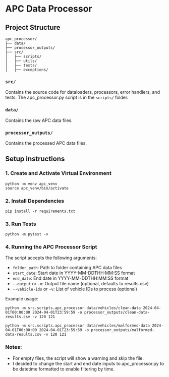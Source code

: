 # APC Data Processor

## Project Structure

```
apc_processor/
├── data/
├── processor_outputs/
├── src/
│   ├── scripts/
│   ├── utils/
│   ├── tests/
│   ├── exceptions/
```

### `src/` 

Contains the source code for dataloaders, processors, error handlers, and tests. The apc_processor.py script is in the `scripts/` folder.

### `data/`

Contains the raw APC data files.

### `processor_outputs/`

Contains the processed APC data files.

## Setup instructions

### 1. Create and Activate Virtual Environment

```
python -m venv apc_venv
source apc_venv/bin/activate
```

### 2. Install Dependencies

```
pip install -r requirements.txt
```

### 3. Run Tests

```
python -m pytest -v
```


### 4. Running the APC Processor Script

The script accepts the following arguments:
- `folder_path`: Path to folder containing APC data files
- `start_date`: Start date in YYYY-MM-DDTHH:MM:SS format
- `end_date`: End date in YYYY-MM-DDTHH:MM:SS format
- `--output` or `-o`: Output file name (optional, defaults to results.csv)
- `--vehicle-ids` or `-v`: List of vehicle IDs to process (optional)

Example usage:

```
python -m src.scripts.apc_processor data/vehicles/clean-data 2024-04-01T00:00:00 2024-04-01T23:59:59 -o processor_outputs/clean-data-results.csv -v 120 121
```

```
python -m src.scripts.apc_processor data/vehicles/malformed-data 2024-04-01T00:00:00 2024-04-01T23:59:59 -o processor_outputs/malformed-data-results.csv -v 120 121
```

### Notes:
- For empty files, the script will show a warning and skip the file.
- I decided to change the start and end date inputs to apc_processor.py to be datetime formatted to enable filtering by time.